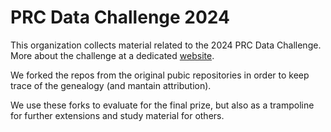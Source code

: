 # PRC Data Challenge 2024

This organization collects material related to the 2024 PRC Data Challenge.
More about the challenge at a dedicated [website](https://ansperformance.eu/study/data-challenge/).

We forked the repos from the original pubic repositories in order to keep trace of the genealogy (and mantain attribution).

We use these forks to evaluate for the final prize, but also as a trampoline for further extensions and study material for others.
